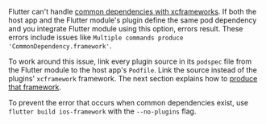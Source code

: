 
Flutter can't handle [common dependencies with xcframeworks][common].
If both the host app and the Flutter module's plugin define the
same pod dependency and you integrate Flutter module using this option,
errors result.
These errors include issues like `Multiple commands produce
'CommonDependency.framework'`.

To work around this issue, link every plugin source in its `podspec` file
from the Flutter module to the host app's `Podfile`.
Link the source instead of the plugins' `xcframework` framework.
The next section explains how to [produce that framework][ios-framework].

To prevent the error that occurs when common dependencies exist,
use `flutter build ios-framework` with the `--no-plugins` flag.

[common]: https://github.com/flutter/flutter/issues/130220
[ios-framework]: https://github.com/flutter/flutter/issues/114692

